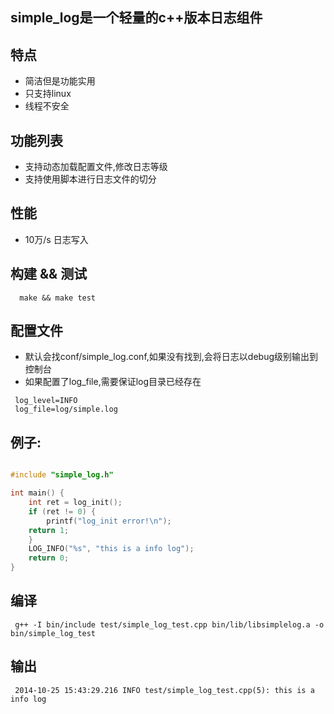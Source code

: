 ## simple_log是一个轻量的c++版本日志组件
## 特点

  * 简洁但是功能实用
  * 只支持linux
  * 线程不安全

## 功能列表
  * 支持动态加载配置文件,修改日志等级
  * 支持使用脚本进行日志文件的切分

## 性能
  * 10万/s 日志写入

## 构建 && 测试

```
  make && make test
```

## 配置文件
 * 默认会找conf/simple_log.conf,如果没有找到,会将日志以debug级别输出到控制台
 * 如果配置了log_file,需要保证log目录已经存在
```
 log_level=INFO
 log_file=log/simple.log
```

## 例子:
```c++

#include "simple_log.h"

int main() {
    int ret = log_init();
    if (ret != 0) {
    	printf("log_init error!\n");
	return 1;
    }
    LOG_INFO("%s", "this is a info log");
    return 0;
}
```

## 编译
```
 g++ -I bin/include test/simple_log_test.cpp bin/lib/libsimplelog.a -o bin/simple_log_test
```

## 输出
```
 2014-10-25 15:43:29.216 INFO test/simple_log_test.cpp(5): this is a info log
```
